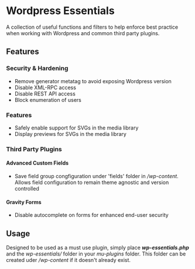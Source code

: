 # Wordpress Essentials

A collection of useful functions and filters to help enforce best practice when working with Wordpress and common third party plugins.

## Features ##

### Security & Hardening ###

- Remove generator metatag to avoid exposing Wordpress version
- Disable XML-RPC access
- Disable REST API access
- Block enumeration of users

### Features ###

- Safely enable support for SVGs in the media library
- Display previews for SVGs in the media library

### Third Party Plugins ###

#### Advanced Custom Fields ####

- Save field group congfiguration under 'fields' folder in _/wp-content_. Allows field configuration to remain theme agnostic and version controlled

#### Gravity Forms ####

- Disable autocomplete on forms for enhanced end-user security

## Usage ##

Designed to be used as a must use plugin, simply place **_wp-essentials.php_** and the _wp-essentials/_ folder in your _mu-plugins_ folder. This folder can be created uder _/wp-content_ if it doesn't already exist.